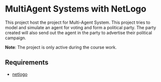# MultiAgent Systems with NetLogo

This project host the project for Multi-Agent System. This project tries to
model and simulate an agent for voting and form a political party. The party
created will also send out the agent in the party to advertise their political
campaign.

**Note**: The project is only active during the course work.

## Requirements

  - [netlogo](https://ccl.northwestern.edu/netlogo/)


